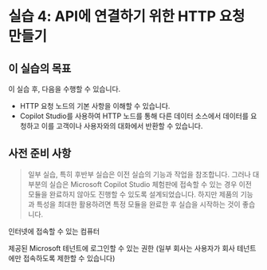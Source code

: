 # 실습 4: API에 연결하기 위한 HTTP 요청 만들기


## 이 실습의 목표

이 실습 후, 다음을 수행할 수 있습니다.

-   HTTP 요청 노드의 기본 사항을 이해할 수 
    있습니다.
-   Copilot Studio를 사용하여 HTTP 노드를 통해 
    다른 데이터 소스에서 데이터를 요청하고 이를
    고객이나 사용자와의 대화에서 반환할 수
    있습니다.

## 사전 준비 사항

> 일부 실습, 특히 후반부 실습은 이전 실습의 기능과 작업을 참조합니다.
> 그러나 대부분의 실습은 Microsoft Copilot Studio 체험판에 접속할 수
> 있는 경우 이전 모듈을 완료하지 않아도 진행할 수 있도록 설계되었습니다.
> 하지만 제품의 기능과 특성을 최대한 활용하려면 특정 모듈을 완료한 후
> 실습을 시작하는 것이 좋습니다.

인터넷에 접속할 수 있는 컴퓨터

제공된 Microsoft 테넌트에 로그인할 수 있는 권한 
(일부 회사는 사용자가 회사 테넌트에만 접속하도록 제한할 수 있습니다)


